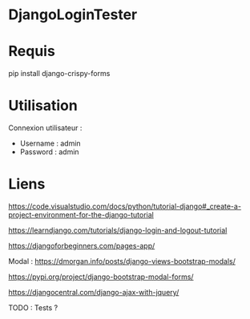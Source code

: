 # DjangoLoginTester

# Requis
pip install django-crispy-forms

# Utilisation
Connexion utilisateur :
- Username : admin
- Password : admin

# Liens
https://code.visualstudio.com/docs/python/tutorial-django#_create-a-project-environment-for-the-django-tutorial

https://learndjango.com/tutorials/django-login-and-logout-tutorial

https://djangoforbeginners.com/pages-app/

Modal :
https://dmorgan.info/posts/django-views-bootstrap-modals/

https://pypi.org/project/django-bootstrap-modal-forms/


https://djangocentral.com/django-ajax-with-jquery/

TODO : 
Tests ?